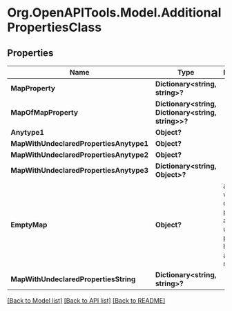 # Org.OpenAPITools.Model.AdditionalPropertiesClass

## Properties

Name | Type | Description | Notes
------------ | ------------- | ------------- | -------------
**MapProperty** | **Dictionary&lt;string, string&gt;?** |  | [optional] 
**MapOfMapProperty** | **Dictionary&lt;string, Dictionary&lt;string, string&gt;&gt;?** |  | [optional] 
**Anytype1** | **Object?** |  | [optional] 
**MapWithUndeclaredPropertiesAnytype1** | **Object?** |  | [optional] 
**MapWithUndeclaredPropertiesAnytype2** | **Object?** |  | [optional] 
**MapWithUndeclaredPropertiesAnytype3** | **Dictionary&lt;string, Object&gt;?** |  | [optional] 
**EmptyMap** | **Object?** | an object with no declared properties and no undeclared properties, hence it&#39;s an empty map. | [optional] 
**MapWithUndeclaredPropertiesString** | **Dictionary&lt;string, string&gt;?** |  | [optional] 

[[Back to Model list]](../README.md#documentation-for-models) [[Back to API list]](../README.md#documentation-for-api-endpoints) [[Back to README]](../README.md)

